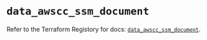 # `data_awscc_ssm_document`

Refer to the Terraform Registory for docs: [`data_awscc_ssm_document`](https://registry.terraform.io/providers/hashicorp/awscc/0.70.0/docs/data-sources/ssm_document).

